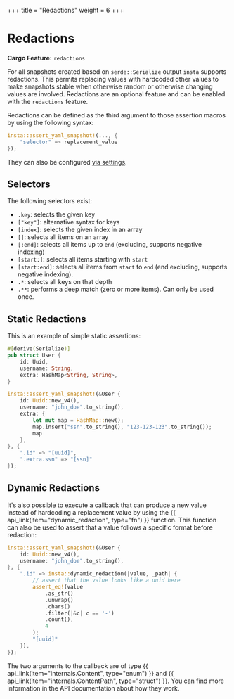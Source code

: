 +++
title = "Redactions"
weight = 6
+++

# Redactions

**Cargo Feature:** `redactions`

For all snapshots created based on `serde::Serialize` output `insta`
supports redactions.  This permits replacing values with hardcoded other
values to make snapshots stable when otherwise random or otherwise changing
values are involved.  Redactions are an optional feature and can be enabled
with the `redactions` feature.

Redactions can be defined as the third argument to those assertion macros by
using the following syntax:

```rust
insta::assert_yaml_snapshot!(..., {
    "selector" => replacement_value
});
```

They can also be configured [via settings](../settings/).

## Selectors

The following selectors exist:

- `.key`: selects the given key
- `["key"]`: alternative syntax for keys
- `[index]`: selects the given index in an array
- `[]`: selects all items on an array
- `[:end]`: selects all items up to `end` (excluding, supports negative indexing)
- `[start:]`: selects all items starting with `start`
- `[start:end]`: selects all items from `start` to `end` (end excluding,
  supports negative indexing).
- `.*`: selects all keys on that depth
- `.**`: performs a deep match (zero or more items).  Can only be used once.

## Static Redactions

This is an example of simple static assertions:

```rust
#[derive(Serialize)]
pub struct User {
    id: Uuid,
    username: String,
    extra: HashMap<String, String>,
}

insta::assert_yaml_snapshot!(&User {
    id: Uuid::new_v4(),
    username: "john_doe".to_string(),
    extra: {
        let mut map = HashMap::new();
        map.insert("ssn".to_string(), "123-123-123".to_string());
        map
    },
}, {
    ".id" => "[uuid]",
    ".extra.ssn" => "[ssn]"
});
```

## Dynamic Redactions

It's also possible to execute a callback that can produce a new value
instead of hardcoding a replacement value by using the
{{ api_link(item="dynamic_redaction", type="fn") }} function.  This function
can also be used to assert that a value follows a specific format before
redaction:

```rust
insta::assert_yaml_snapshot!(&User {
    id: Uuid::new_v4(),
    username: "john_doe".to_string(),
}, {
    ".id" => insta::dynamic_redaction(|value, _path| {
        // assert that the value looks like a uuid here
        assert_eq!(value
            .as_str()
            .unwrap()
            .chars()
            .filter(|&c| c == '-')
            .count(),
            4
        );
        "[uuid]"
    }),
});
```

The two arguments to the callback are of type {{ api_link(item="internals.Content", type="enum") }}
and {{ api_link(item="internals.ContentPath", type="struct") }}.  You can find
more information in the API documentation about how they work.